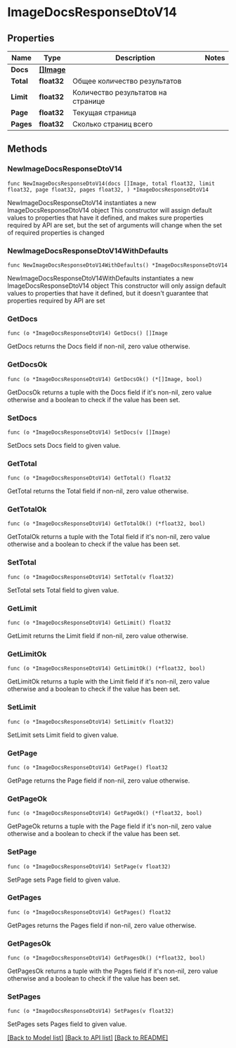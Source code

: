 # ImageDocsResponseDtoV14

## Properties

Name | Type | Description | Notes
------------ | ------------- | ------------- | -------------
**Docs** | [**[]Image**](Image.md) |  | 
**Total** | **float32** | Общее количество результатов | 
**Limit** | **float32** | Количество результатов на странице | 
**Page** | **float32** | Текущая страница | 
**Pages** | **float32** | Сколько страниц всего | 

## Methods

### NewImageDocsResponseDtoV14

`func NewImageDocsResponseDtoV14(docs []Image, total float32, limit float32, page float32, pages float32, ) *ImageDocsResponseDtoV14`

NewImageDocsResponseDtoV14 instantiates a new ImageDocsResponseDtoV14 object
This constructor will assign default values to properties that have it defined,
and makes sure properties required by API are set, but the set of arguments
will change when the set of required properties is changed

### NewImageDocsResponseDtoV14WithDefaults

`func NewImageDocsResponseDtoV14WithDefaults() *ImageDocsResponseDtoV14`

NewImageDocsResponseDtoV14WithDefaults instantiates a new ImageDocsResponseDtoV14 object
This constructor will only assign default values to properties that have it defined,
but it doesn't guarantee that properties required by API are set

### GetDocs

`func (o *ImageDocsResponseDtoV14) GetDocs() []Image`

GetDocs returns the Docs field if non-nil, zero value otherwise.

### GetDocsOk

`func (o *ImageDocsResponseDtoV14) GetDocsOk() (*[]Image, bool)`

GetDocsOk returns a tuple with the Docs field if it's non-nil, zero value otherwise
and a boolean to check if the value has been set.

### SetDocs

`func (o *ImageDocsResponseDtoV14) SetDocs(v []Image)`

SetDocs sets Docs field to given value.


### GetTotal

`func (o *ImageDocsResponseDtoV14) GetTotal() float32`

GetTotal returns the Total field if non-nil, zero value otherwise.

### GetTotalOk

`func (o *ImageDocsResponseDtoV14) GetTotalOk() (*float32, bool)`

GetTotalOk returns a tuple with the Total field if it's non-nil, zero value otherwise
and a boolean to check if the value has been set.

### SetTotal

`func (o *ImageDocsResponseDtoV14) SetTotal(v float32)`

SetTotal sets Total field to given value.


### GetLimit

`func (o *ImageDocsResponseDtoV14) GetLimit() float32`

GetLimit returns the Limit field if non-nil, zero value otherwise.

### GetLimitOk

`func (o *ImageDocsResponseDtoV14) GetLimitOk() (*float32, bool)`

GetLimitOk returns a tuple with the Limit field if it's non-nil, zero value otherwise
and a boolean to check if the value has been set.

### SetLimit

`func (o *ImageDocsResponseDtoV14) SetLimit(v float32)`

SetLimit sets Limit field to given value.


### GetPage

`func (o *ImageDocsResponseDtoV14) GetPage() float32`

GetPage returns the Page field if non-nil, zero value otherwise.

### GetPageOk

`func (o *ImageDocsResponseDtoV14) GetPageOk() (*float32, bool)`

GetPageOk returns a tuple with the Page field if it's non-nil, zero value otherwise
and a boolean to check if the value has been set.

### SetPage

`func (o *ImageDocsResponseDtoV14) SetPage(v float32)`

SetPage sets Page field to given value.


### GetPages

`func (o *ImageDocsResponseDtoV14) GetPages() float32`

GetPages returns the Pages field if non-nil, zero value otherwise.

### GetPagesOk

`func (o *ImageDocsResponseDtoV14) GetPagesOk() (*float32, bool)`

GetPagesOk returns a tuple with the Pages field if it's non-nil, zero value otherwise
and a boolean to check if the value has been set.

### SetPages

`func (o *ImageDocsResponseDtoV14) SetPages(v float32)`

SetPages sets Pages field to given value.



[[Back to Model list]](../README.md#documentation-for-models) [[Back to API list]](../README.md#documentation-for-api-endpoints) [[Back to README]](../README.md)


